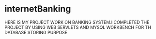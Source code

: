 # internetBanking
HERE IS MY PROJECT WORK ON BANKING SYSTEM.I COMPLETED THE PROJECT BY USING WEB SERVLETS AND MYSQL WORKBENCH FOR TH DATABASE STORING PURPOSE 

